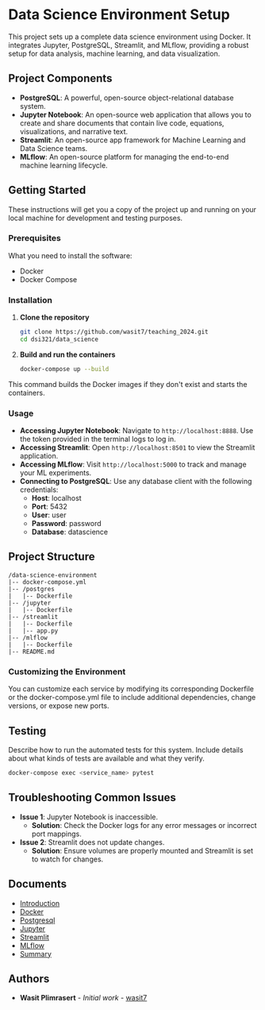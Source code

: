 # Data Science Environment Setup

This project sets up a complete data science environment using Docker. It integrates Jupyter, PostgreSQL, Streamlit, and MLflow, providing a robust setup for data analysis, machine learning, and data visualization.

## Project Components

- **PostgreSQL**: A powerful, open-source object-relational database system.
- **Jupyter Notebook**: An open-source web application that allows you to create and share documents that contain live code, equations, visualizations, and narrative text.
- **Streamlit**: An open-source app framework for Machine Learning and Data Science teams.
- **MLflow**: An open-source platform for managing the end-to-end machine learning lifecycle.

## Getting Started

These instructions will get you a copy of the project up and running on your local machine for development and testing purposes.

### Prerequisites

What you need to install the software:

- Docker
- Docker Compose

### Installation

1. **Clone the repository**
   ```bash
   git clone https://github.com/wasit7/teaching_2024.git
   cd dsi321/data_science
   ```

2. **Build and run the containers**
   ```bash
   docker-compose up --build
   ```

This command builds the Docker images if they don't exist and starts the containers.

### Usage

- **Accessing Jupyter Notebook**: Navigate to `http://localhost:8888`. Use the token provided in the terminal logs to log in.
- **Accessing Streamlit**: Open `http://localhost:8501` to view the Streamlit application.
- **Accessing MLflow**: Visit `http://localhost:5000` to track and manage your ML experiments.
- **Connecting to PostgreSQL**: Use any database client with the following credentials:
  - **Host**: localhost
  - **Port**: 5432
  - **User**: user
  - **Password**: password
  - **Database**: datascience

## Project Structure

```plaintext
/data-science-environment
|-- docker-compose.yml
|-- /postgres
|   |-- Dockerfile
|-- /jupyter
|   |-- Dockerfile
|-- /streamlit
|   |-- Dockerfile
|   |-- app.py
|-- /mlflow
|   |-- Dockerfile
|-- README.md
```

### Customizing the Environment

You can customize each service by modifying its corresponding Dockerfile or the docker-compose.yml file to include additional dependencies, change versions, or expose new ports.

## Testing

Describe how to run the automated tests for this system. Include details about what kinds of tests are available and what they verify.

```bash
docker-compose exec <service_name> pytest
```

## Troubleshooting Common Issues

- **Issue 1**: Jupyter Notebook is inaccessible.
  - **Solution**: Check the Docker logs for any error messages or incorrect port mappings.
- **Issue 2**: Streamlit does not update changes.
  - **Solution**: Ensure volumes are properly mounted and Streamlit is set to watch for changes.

## Documents
- [Introduction](docs/0_introduction.md)
- [Docker](docs/1_docker.md)
- [Postgresql](docs/2_postgresql.md)
- [Jupyter](docs/3_jupyter.md)
- [Streamlit](docs/4_streamplit.md)
- [MLflow](docs/5_mlflow.md)
- [Summary](docs/6_project_summary.md)


## Authors

- **Wasit Plimrasert** - *Initial work* - [wasit7](https://github.com/Yourwasit7Username)

